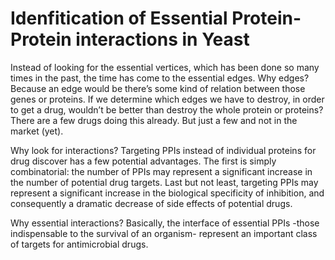 # Idenfitication of Essential Protein-Protein interactions in Yeast

Instead of looking for the essential vertices, which has been done so many times in the past, the time has come to the essential edges. Why edges? Because an edge would be there’s some kind of relation between those genes or proteins. If we determine which edges we have to destroy, in order to get a drug, wouldn’t be better than destroy the whole protein or proteins? There are a few drugs doing this already. But just a few and not in the market (yet).

Why look for interactions? Targeting PPIs instead of individual proteins for drug discover has  a few potential advantages. The first is simply combinatorial: the number of PPIs may represent a significant increase in the number of potential drug targets. Last but not least, targeting PPIs may represent a significant increase in the biological specificity of inhibition, and consequently a dramatic decrease of side effects of potential drugs.

Why essential interactions? Basically, the interface of essential PPIs -those indispensable to the survival of an organism- represent an important class of targets for antimicrobial drugs.
